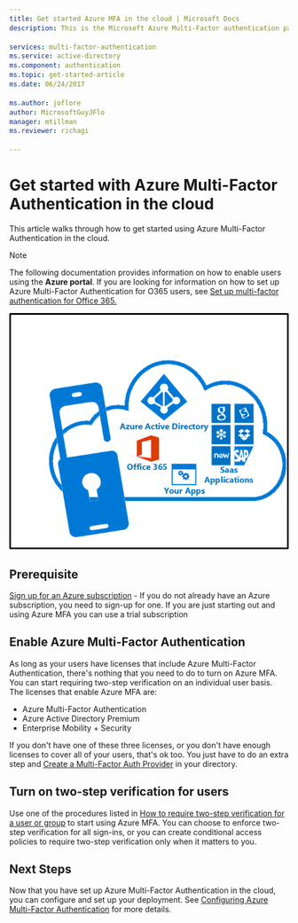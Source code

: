 ```yaml
---
title: Get started Azure MFA in the cloud | Microsoft Docs
description: This is the Microsoft Azure Multi-Factor authentication page that describes how to get started with Azure MFA in the cloud.

services: multi-factor-authentication
ms.service: active-directory
ms.component: authentication
ms.topic: get-started-article
ms.date: 06/24/2017

ms.author: joflore
author: MicrosoftGuyJFlo
manager: mtillman
ms.reviewer: richagi

---
```

# Get started with Azure Multi-Factor Authentication in the cloud

This article walks through how to get started using Azure Multi-Factor Authentication in the cloud.

> [!NOTE]
> The following documentation provides information on how to enable users using the **Azure portal**. If you are looking for information on how to set up Azure Multi-Factor Authentication for O365 users, see [Set up multi-factor authentication for Office 365.](https://support.office.com/article/Set-up-multi-factor-authentication-for-Office-365-users-8f0454b2-f51a-4d9c-bcde-2c48e41621c6?ui=en-US&rs=en-US&ad=US)

![MFA in the Cloud](./media/howto-mfa-getstarted/mfa_in_cloud.png)

## Prerequisite
[Sign up for an Azure subscription](https://azure.microsoft.com/pricing/free-trial/) - If you do not already have an Azure subscription, you need to sign-up for one. If you are just starting out and using Azure MFA you can use a trial subscription

## Enable Azure Multi-Factor Authentication
As long as your users have licenses that include Azure Multi-Factor Authentication, there's nothing that you need to do to turn on Azure MFA. You can start requiring two-step verification on an individual user basis. The licenses that enable Azure MFA are:
- Azure Multi-Factor Authentication
- Azure Active Directory Premium
- Enterprise Mobility + Security

If you don't have one of these three licenses, or you don't have enough licenses to cover all of your users, that's ok too. You just have to do an extra step and [Create a Multi-Factor Auth Provider](concept-mfa-authprovider.md) in your directory.

## Turn on two-step verification for users

Use one of the procedures listed in [How to require two-step verification for a user or group](howto-mfa-userstates.md) to start using Azure MFA. You can choose to enforce two-step verification for all sign-ins, or you can create conditional access policies to require two-step verification only when it matters to you.

## Next Steps
Now that you have set up Azure Multi-Factor Authentication in the cloud, you can configure and set up your deployment. See [Configuring Azure Multi-Factor Authentication](howto-mfa-mfasettings.md) for more details.

